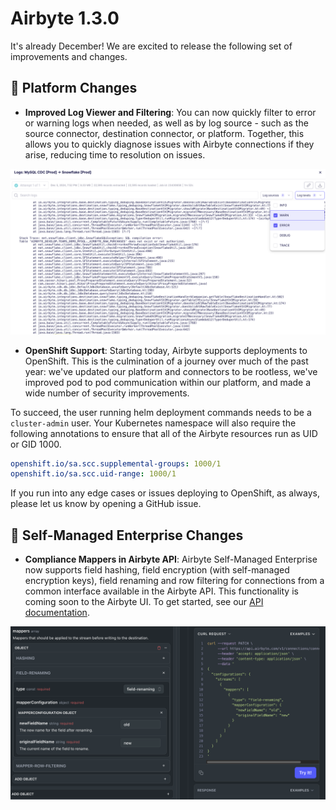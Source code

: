 # Airbyte 1.3.0

It's already December! We are excited to release the following set of improvements and changes.

## 🚀 Platform Changes

- **Improved Log Viewer and Filtering**: You can now quickly filter to error or warning logs when needed, as well as by log source - such as the source connector, destination connector, or platform. Together, this allows you to quickly diagnose issues with Airbyte connections if they arise, reducing time to resolution on issues.

![Improved Log Viewer](./assets/1.3-improved-log-viewer.png)

- **OpenShift Support**: Starting today, Airbyte supports deployments to OpenShift. This is the culmination of a journey over much of the past year: we've updated our platform and connectors to be rootless, we've improved pod to pod communication within our platform, and made a wide number of security improvements. 

To succeed, the user running helm deployment commands needs to be a `cluster-admin` user. Your Kubernetes namespace will also require the following annotations to ensure that all of the Airbyte resources run as UID or GID 1000.

```yaml
openshift.io/sa.scc.supplemental-groups: 1000/1
openshift.io/sa.scc.uid-range: 1000/1
```

If you run into any edge cases or issues deploying to OpenShift, as always, please let us know by opening a GitHub issue.

## 🚀 Self-Managed Enterprise Changes

- **Compliance Mappers in Airbyte API**: Airbyte Self-Managed Enterprise now supports field hashing, field encryption (with self-managed encryption keys), field renaming and row filtering for connections from a common interface available in the Airbyte API. This functionality is coming soon to the Airbyte UI. To get started, see our [API documentation](https://reference.airbyte.com/reference/patchconnection).

![Mappers API Example](./assets/1.3-mappers-api-reference.png)
